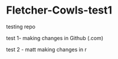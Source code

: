 # Fletcher-Cowls-test1
testing repo

test 1- making changes in Github (.com)

test 2 - matt making changes in r
